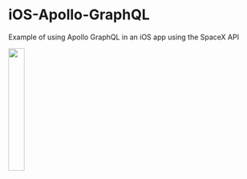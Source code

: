 # iOS-Apollo-GraphQL
Example of using Apollo GraphQL in an iOS app using the SpaceX API

<img src="https://user-images.githubusercontent.com/29862757/215505019-2e80d61c-b9e2-435c-b5d2-756e001cf0b9.gif" width=25%>
